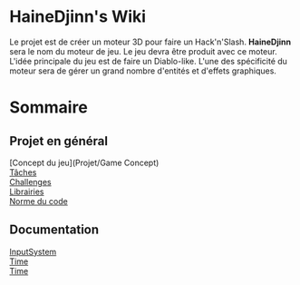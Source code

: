 # HaineDjinn's Wiki
Le projet est de créer un moteur 3D pour faire un Hack'n'Slash. **HaineDjinn** sera le nom du moteur de jeu. Le jeu devra être produit avec ce moteur.  
L'idée principale du jeu est de faire un Diablo-like. L'une des spécificité du moteur sera de gérer un grand nombre d'entités et d'effets graphiques.

# Sommaire 
## Projet en général
[Concept du jeu](Projet/Game Concept)  
[Tâches](Projet/Tâches)  
[Challenges](Projet/Challenges)  
[Librairies](Projet/Librairies)  
[Norme du code](Projet/Norme)  

## Documentation
[InputSystem](Documentation/InputSystem)  
[Time](Documentation/Time)  
[Time](Documentation/Debug)  